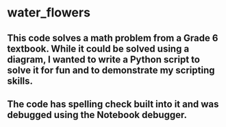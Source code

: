 # water_flowers
## This code solves a math problem from a Grade 6 textbook. While it could be solved using a diagram, I wanted to write a Python script to solve it for fun and to demonstrate my scripting skills.
## The code has spelling check built into it and was debugged using the Notebook debugger.
